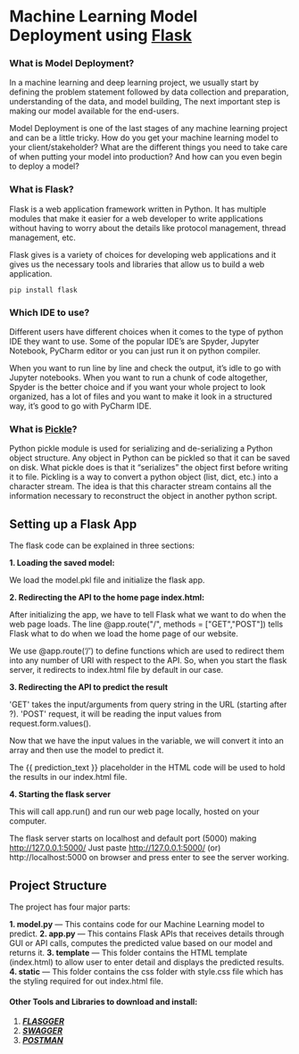# Machine Learning Model Deployment using [Flask](https://flask.palletsprojects.com/en/1.1.x/)

### What is Model Deployment?

In a machine learning and deep learning project, we usually start by defining the problem statement followed by data collection and preparation, understanding of the data, and model building, The next important step is making our model available for the end-users. 

Model Deployment is one of the last stages of any machine learning project and can be a little tricky. How do you get your machine learning model to your client/stakeholder? What are the different things you need to take care of when putting your model into production? And how can you even begin to deploy a model?

### What is Flask?

Flask is a web application framework written in Python. It has multiple modules that make it easier for a web developer to write applications without having to worry about the details like protocol management, thread management, etc.

Flask gives is a variety of choices for developing web applications and it gives us the necessary tools and libraries that allow us to build a web application.

``` 
pip install flask 
```

### Which IDE to use?

Different users have different choices when it comes to the type of python IDE they want to use. Some of the popular IDE’s are Spyder, Jupyter Notebook, PyCharm editor or you can just run it on python compiler.

When you want to run line by line and check the output, it’s idle to go with Jupyter notebooks. When you want to run a chunk of code altogether, Spyder is the better choice and if you want your whole project to look organized, has a lot of files and you want to make it look in a structured way, it’s good to go with PyCharm IDE.

### What is [Pickle](https://docs.python.org/3/library/pickle.html)?

Python pickle module is used for serializing and de-serializing a Python object structure. Any object in Python can be pickled so that it can be saved on disk. What pickle does is that it “serializes” the object first before writing it to file. Pickling is a way to convert a python object (list, dict, etc.) into a character stream. The idea is that this character stream contains all the information necessary to reconstruct the object in another python script.

## Setting up a Flask App

The flask code can be explained in three sections:

__1. Loading the saved model:__

We load the model.pkl file and initialize the flask app.
   
__2. Redirecting the API to the home page index.html:__

After initializing the app, we have to tell Flask what we want to do when the web page loads. The line @app.route("/", methods = ["GET","POST"]) tells Flask what to do when we load the home page of our website.

We use @app.route(‘/’) to define functions which are used to redirect them into any number of URI with respect to the API. So, when you start the flask server, it redirects to index.html file by default in our case.

__3. Redirecting the API to predict the result__

'GET' takes the input/arguments from query string in the URL (starting after ?).
'POST' request, it will be reading the input values from request.form.values(). 

Now that we have the input values in the variable, we will convert it into an array and then use the model to predict it.

The {{ prediction_text }} placeholder in the HTML code will be used to hold the results in our index.html file.

__4. Starting the flask server__

This will call app.run() and run our web page locally, hosted on your computer.

The flask server starts on localhost and default port (5000) making http://127.0.0.1:5000/
Just paste http://127.0.0.1:5000/ (or) http://localhost:5000 on browser and press enter to see the server working.

## Project Structure

The project has four major parts:

__1. model.py__ — This contains code for our Machine Learning model to predict.
__2. app.py__ — This contains Flask APIs that receives details through GUI or API calls, computes the predicted value based on our model and returns it.
__3. template__ — This folder contains the HTML template (index.html) to allow user to enter detail and displays the predicted results.
__4. static__ — This folder contains the css folder with style.css file which has the styling required for out index.html file.

#### Other Tools and Libraries to download and install:

1. [___FLASGGER___](https://github.com/flasgger/flasgger)
2. [___SWAGGER___](https://swagger.io/)
3. [___POSTMAN___](https://www.postman.com/)
